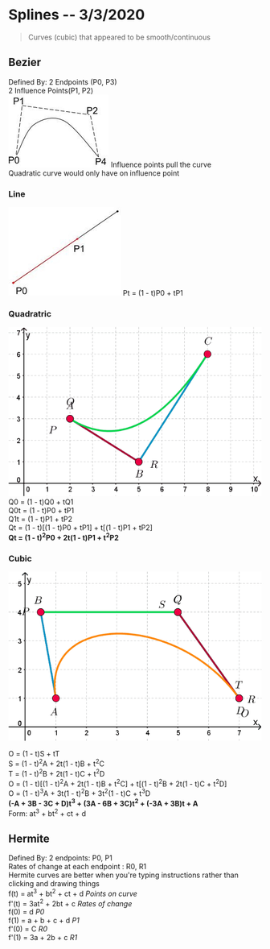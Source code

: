 # Splines -- 3/3/2020
> Curves (cubic) that appeared to be smooth/continuous
## Bezier
Defined By: 2 Endpoints (P0, P3)  
            2 Influence Points(P1, P2)  
![bezier_demo.jpg](images/bezier_ex.jpg)
Influence points pull the curve  
Quadratic curve would only have on influence point  
### Line
![parametric_line.jpg](images/parametric_line.jpg)
Pt = (1 - t)P0 + tP1

### Quadratric
![bezier_quadratic.gif](images/bezier_quadratic.gif)
Q0 = (1 - t)Q0 + tQ1  
Q0t = (1 - t)P0 + tP1  
Q1t = (1 - t)P1 + tP2  
Qt = (1 - t)[(1 - t)P0 + tP1] + t[(1 - t)P1 + tP2]  
**Qt = (1 - t)<sup>2</sup>P0 + 2t(1 - t)P1 + t<sup>2</sup>P2**  

### Cubic
![bezier_cubic.gif](images/bezier_cubic.gif)

O = (1 - t)S + tT  
S = (1 - t)<sup>2</sup>A + 2t(1 - t)B + t<sup>2</sup>C  
T = (1 - t)<sup>2</sup>B + 2t(1 - t)C + t<sup>2</sup>D  
O = (1 - t)[(1 - t)<sup>2</sup>A + 2t(1 - t)B + t<sup>2</sup>C] + t[(1 - t)<sup>2</sup>B + 2t(1 - t)C + t<sup>2</sup>D]  
O = (1 - t)<sup>3</sup>A + 3t(1 - t)<sup>2</sup>B + 3t<sup>2</sup>(1 - t)C + t<sup>3</sup>D  
**(-A + 3B - 3C + D)t<sup>3</sup> + (3A - 6B + 3C)t<sup>2</sup> + (-3A + 3B)t + A**  
Form: at<sup>3</sup> + bt<sup>2</sup> + ct + d

## Hermite
Defined By: 2 endpoints: P0, P1  
            Rates of change at each endpoint : R0, R1  
Hermite curves are better when you're typing instructions rather than clicking and drawing things  
f(t) = at<sup>3</sup> + bt<sup>2</sup> + ct + d  *Points on curve*  
f'(t) = 3at<sup>2</sup> + 2bt + c  *Rates of change*  
f(0) = d *P0*  
f(1) = a + b + c + d *P1*  
f'(0) = C *R0*  
f'(1) = 3a + 2b + c *R1*  

